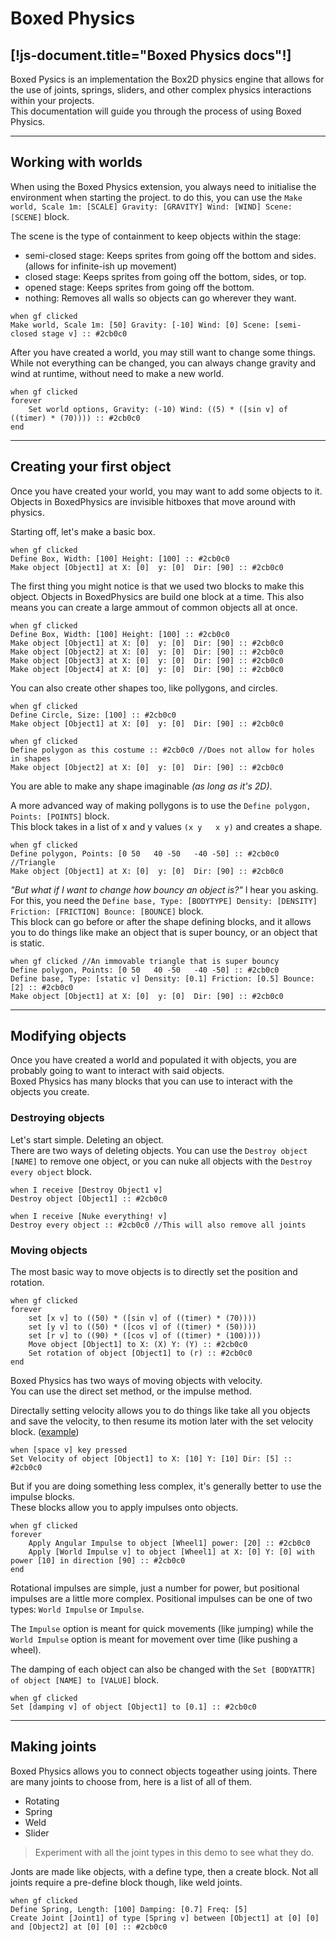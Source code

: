 # Boxed Physics
[!js-document.title="Boxed Physics docs"!]
---

Boxed Pysics is an implementation the Box2D physics engine that allows for the use of joints, springs, sliders, and other complex physics interactions within your projects. <br>
This documentation will guide you through the process of using Boxed Physics.

<!-- > This documentation has recently been redone, and I may have over looked something.
> Please report any issues [here](/reportissue).  -->

---

## Working with worlds
When using the Boxed Physics extension, you always need to initialise the environment when starting the project. to do this, you can use the `Make world, Scale 1m: [SCALE] Gravity: [GRAVITY] Wind: [WIND] Scene: [SCENE]` block.

The scene is the type of containment to keep objects within the stage:
- semi-closed stage: Keeps sprites from going off the bottom and sides. <light>(allows for infinite-ish up movement)</light>
- closed stage: Keeps sprites from going off the bottom, sides, or top.
- opened stage: Keeps sprites from going off the bottom.
- nothing: Removes all walls so objects can go wherever they want.

```scratch3
when gf clicked
Make world, Scale 1m: [50] Gravity: [-10] Wind: [0] Scene: [semi-closed stage v] :: #2cb0c0
```

After you have created a world, you may still want to change some things.
While not everything can be changed, you can always change gravity and wind at runtime, without need to make a new world.


```scratch3
when gf clicked
forever
    Set world options, Gravity: (-10) Wind: ((5) * ([sin v] of ((timer) * (70)))) :: #2cb0c0
end
```

---

## Creating your first object
Once you have created your world, you may want to add some objects to it.
Objects in BoxedPhysics are invisible hitboxes that move around with physics.

Starting off, let's make a basic box.

<!-- Replaced "e" with "е" to prevent the define blocks from becoming function define blocks. -->
```scratch3
when gf clicked
Dеfine Box, Width: [100] Height: [100] :: #2cb0c0
Make object [Object1] at X: [0]  y: [0]  Dir: [90] :: #2cb0c0
```

The first thing you might notice is that we used two blocks to make this object.
Objects in BoxedPhysics are build one block at a time. This also means you can create a large ammout of common objects all at once.

```scratch3
when gf clicked
Dеfine Box, Width: [100] Height: [100] :: #2cb0c0
Make object [Object1] at X: [0]  y: [0]  Dir: [90] :: #2cb0c0
Make object [Object2] at X: [0]  y: [0]  Dir: [90] :: #2cb0c0
Make object [Object3] at X: [0]  y: [0]  Dir: [90] :: #2cb0c0
Make object [Object4] at X: [0]  y: [0]  Dir: [90] :: #2cb0c0
```

You can also create other shapes too, like pollygons, and circles.

```scratch3
when gf clicked
Dеfine Circle, Size: [100] :: #2cb0c0
Make object [Object1] at X: [0]  y: [0]  Dir: [90] :: #2cb0c0

when gf clicked
Dеfine polygon as this costume :: #2cb0c0 //Does not allow for holes in shapes
Make object [Object2] at X: [0]  y: [0]  Dir: [90] :: #2cb0c0
```

You are able to make any shape imaginable _(as long as it's 2D)_.

A more advanced way of making pollygons is to use the `Define polygon, Points: [POINTS]` block. <br>
This block takes in a list of x and y values `(x y   x y)` and creates a shape.

```scratch3
when gf clicked
Dеfine polygon, Points: [0 50   40 -50   -40 -50] :: #2cb0c0 //Triangle
Make object [Object1] at X: [0]  y: [0]  Dir: [90] :: #2cb0c0
```

*"But what if I want to change how bouncy an object is?"* I hear you asking.
For this, you need the `Define base, Type: [BODYTYPE] Density: [DENSITY] Friction: [FRICTION] Bounce: [BOUNCE]` block. <br>
This block can go before or after the shape defining blocks, and it allows you to do things like make an object that is super bouncy, or an object that is static.

```scratch3
when gf clicked //An immovable triangle that is super bouncy
Dеfine polygon, Points: [0 50   40 -50   -40 -50] :: #2cb0c0
Dеfine base, Type: [static v] Density: [0.1] Friction: [0.5] Bounce: [2] :: #2cb0c0
Make object [Object1] at X: [0]  y: [0]  Dir: [90] :: #2cb0c0
```

---

## Modifying objects
Once you have created a world and populated it with objects, you are probably going to want to interact with said objects. <br>
Boxed Physics has many blocks that you can use to interact with the objects you create.

### Destroying objects
Let's start simple. Deleting an object. <br>
There are two ways of deleting objects. You can use the `Destroy object [NAME]` to remove one object, or you can nuke all objects with the `Destroy every object` block.

```scratch3
when I receive [Destroy Object1 v]
Destroy object [Object1] :: #2cb0c0

when I receive [Nuke everything! v]
Destroy every object :: #2cb0c0 //This will also remove all joints
```

### Moving objects
The most basic way to move objects is to directly set the position and rotation.

```scratch3
when gf clicked
forever
    set [x v] to ((50) * ([sin v] of ((timer) * (70))))
    set [y v] to ((50) * ([cos v] of ((timer) * (50))))
    set [r v] to ((90) * ([cos v] of ((timer) * (100))))
    Move object [Object1] to X: (X) Y: (Y) :: #2cb0c0
    Set rotation of object [Object1] to (r) :: #2cb0c0
end
```

Boxed Physics has two ways of moving objects with velocity. <br>
You can use the direct set method, or the impulse method.

Directally setting velocity allows you to do things like take all you objects and save the velocity,
to then resume its motion later with the set velocity block. ([example](examples))

```scratch3
when [space v] key pressed
Set Velocity of object [Object1] to X: [10] Y: [10] Dir: [5] :: #2cb0c0
```

But if you are doing something less complex, it's generally better to use the impulse blocks. <br>
These blocks allow you to apply impulses onto objects.

```scratch3
when gf clicked
forever
    Apply Angular Impulse to object [Wheel1] power: [20] :: #2cb0c0
    Apply [World Impulse v] to object [Wheel1] at X: [0] Y: [0] with power [10] in direction [90] :: #2cb0c0
end
```

Rotational impulses are simple, just a number for power, but positional impulses are a little more complex.
Positional impulses can be one of two types: `World Impulse` or `Impulse`.

The `Impulse` option is meant for quick movements (like jumping)
while the `World Impulse` option is meant for movement over time (like pushing a wheel).

The damping of each object can also be changed with the `Set [BODYATTR] of object [NAME] to [VALUE]` block.

```scratch3
when gf clicked
Set [damping v] of object [Object1] to [0.1] :: #2cb0c0
```

---

## Making joints
Boxed Physics allows you to connect objects togeather using joints.
There are many joints to choose from, here is a list of all of them.

- Rotating
- Spring
- Weld
- Slider
<!-- - Mouse (commented out due to not working yet) -->

> Experiment with all the joint types in this demo to see what they do.

<demo src="/ext/BoxedPhysics/examples/Joints.pmp" editor="false" />

Jonts are made like objects, with a define type, then a create block.
Not all joints require a pre-define block though, like weld joints.

```scratch3
when gf clicked
Dеfine Spring, Length: [100] Damping: [0.7] Freq: [5]
Create Joint [Joint1] of type [Spring v] between [Object1] at [0] [0] and [Object2] at [0] [0] :: #2cb0c0
```
